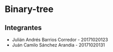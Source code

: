 # Binary-tree

## Integrantes
  - Julián Andrés Barrios Corredor - 20171020123
  - Juán Camilo Sánchez Arandia - 20171020131
